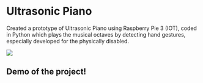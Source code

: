 # Ultrasonic Piano
Created a prototype of Ultrasonic Piano using Raspberry Pie 3 (IOT), 
coded in Python which plays the musical octaves by detecting hand gestures, especially developed for the physically disabled.


[![](https://img.youtube.com/vi/JGtyuPudK5s/0.jpg)](https://youtu.be/JGtyuPudK5s)

## Demo of the project!
